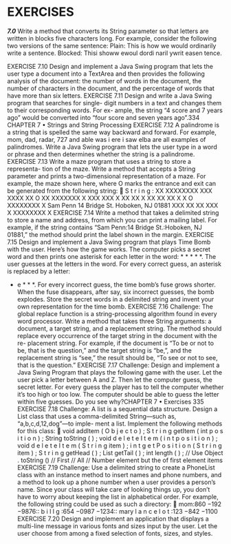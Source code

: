 # EXERCISES

***7.0*** Write a method that converts its String parameter so that letters are written in blocks five characters long. For example, consider the following two versions of the same sentence:
        Plain: This is how we would ordinarily write a sentence.
        Blocked: Thisi showw ewoul dordi naril ywrit easen tence.

EXERCISE 7.10 Design and implement a Java Swing program that lets the user
type a document into a TextArea and then provides the following analysis of the
document: the number of words in the document, the number of characters in the
document, and the percentage of words that have more than six letters.
EXERCISE 7.11 Design and write a Java Swing program that searches for single-
digit numbers in a text and changes them to their corresponding words. For ex-
ample, the string “4 score and 7 years ago” would be converted into “four score
and seven years ago”.334
CHAPTER 7 • Strings and String Processing
EXERCISE 7.12 A palindrome is a string that is spelled the same way backward
and forward. For example, mom, dad, radar, 727 and able was i ere i saw elba are all
examples of palindromes. Write a Java Swing program that lets the user type in a
word or phrase and then determines whether the string is a palindrome.
EXERCISE 7.13 Write a maze program that uses a string to store a representa-
tion of the maze. Write a method that accepts a String parameter and prints a
two-dimensional representation of a maze. For example, the maze shown here,
where O marks the entrance and exit can be generated from the following string:

S t r i n g : XX XXXXXXXX XXX XXXX XX
O
XX XXXXXXX
X XXX XXX
X XX
XX
X XX XX XX
X
X
O
XXXXXXXX X
Sam Penn
14 Bridge St.
Hoboken, NJ 01881
XXX XX XX XXX
X
XXXXXXXX X
EXERCISE 7.14 Write a method that takes a delimited string to store a name
and address, from which you can print a mailing label. For example, if the string
contains “Sam Penn:14 Bridge St.:Hoboken, NJ 01881,” the method should print
the label shown in the margin.
EXERCISE 7.15 Design and implement a Java Swing program that plays Time
Bomb with the user. Here’s how the game works. The computer picks a secret
word and then prints one asterisk for each letter in the word: * * * * *. The user
guesses at the letters in the word. For every correct guess, an asterisk is replaced by
a
letter:
* e * * *. For every incorrect guess, the time bomb’s fuse grows shorter. When
the fuse disappears, after say, six incorrect guesses, the bomb explodes. Store the
secret words in a delimited string and invent your own representation for the time
bomb.
EXERCISE 7.16 Challenge: The global replace function is a string-processing
algorithm found in every word processor. Write a method that takes three String
arguments: a document, a target string, and a replacement string. The method
should replace every occurrence of the target string in the document with the re-
placement string. For example, if the document is “To be or not to be, that is the
question,” and the target string is “be,”, and the replacement string is “see,” the
result should be, “To see or not to see, that is the question.”
EXERCISE 7.17 Challenge: Design and implement a Java Swing Program that
plays the following game with the user. Let the user pick a letter between A and
Z. Then let the computer guess, the secret letter. For every guess the player has to
tell the computer whether it’s too high or too low. The computer should be able to
guess the letter within five guesses. Do you see why?CHAPTER 7 •
Exercises
335
EXERCISE 7.18 Challenge: A list is a sequential data structure. Design a List
class that uses a comma-delimited String—such as, “a,b,c,d,12,dog”—to imple-
ment a list. Implement the following methods for this class:

void addItem ( O b j e c t o ) ;
S t r i n g getItem ( int p o s i t i o n ) ;
String toString ( ) ;
void d e l e t e I t e m ( i n t p o s i t i o n ) ;
void d e l e t e I t e m ( S t r i n g item ) ;
i n t g e t P o s i t i o n ( S t r i n g item ) ;
S t r i n g getHead ( ) ;
List getTail ( ) ;
int length ( ) ;
//
Use
Object . toString ()
// First
// All
// Number
element
but
the
of
first
element
items
EXERCISE 7.19 Challenge: Use a delimited string to create a PhoneList class
with an instance method to insert names and phone numbers, and a method to
look up a phone number when a user provides a person’s name. Since your class
will take care of looking things up, you don’t have to worry about keeping the list
in alphabetical order. For example, the following string could be used as such a
directory:

mom:860 −192 −9876:: b i l l g :654 −0987 −1234:: mary l a n c e l o t :123 −842 −1100
EXERCISE 7.20 Design and implement an application that displays a multi-line
message in various fonts and sizes input by the user. Let the user choose from
among a fixed selection of fonts, sizes, and styles.